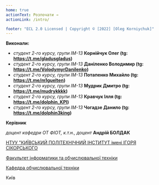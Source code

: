 ```yaml
---
home: true
actionText: Розпочати →
actionLink: /intro/

footer: "ECL 2.0 Licensed | Copyright © [2022] [Oleg Korniychuk]"
---
```



**Виконали:** 

- *студент 2-го курсу, групи ІМ-13* **Корнійчук Олег (tg: https://t.me/gladusgladus)**
- *студент 2-го курсу, групи ІМ-13* **Даніленко Володимир (tg: https://t.me/VolodymyrDanilenko)**
- *студент 2-го курсу, групи ІМ-13* **Потапенко Михайло (tg: https://t.me/m1guelten)**
- *студент 2-го курсу, групи ІМ-13* **Мудрик Дмитро (tg: https://t.me/mudrykkkk)**
- *студент 2-го курсу, групи ІМ-13* **Кравчук Ілля (tg: https://t.me/dolphin_KPI)**
- *студент 2-го курсу, групи ІМ-13* **Чогадзе Данило (tg: https://t.me/dolphin3king)**



**Керівник**

*доцент кафедри ОТ ФІОТ, к.т.н., доцент*<span padding-right:5em></span> **Андрій БОЛДАК** 

[НТУУ "КИЇВСЬКИЙ ПОЛІТЕХНІЧНИЙ ІНСТИТУТ імені ІГОРЯ СІКОРСЬКОГО](https://kpi.ua/)

[Факультет інформатики та обчислювальної техніки](https://fiot.kpi.ua/)

[Кафедра обчислювальної техніки](https://comsys.kpi.ua/)

Київ
